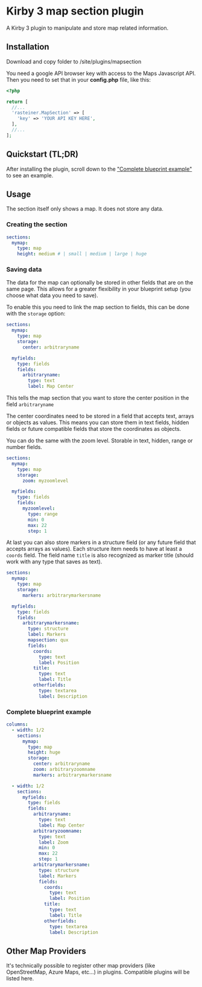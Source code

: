 # Kirby 3 map section plugin
A Kirby 3 plugin to manipulate and store map related information.

## Installation
Download and copy folder to /site/plugins/mapsection

You need a google API browser key with access to the Maps Javascript API. 
Then you need to set that in your **config.php** file, like this:
```php
<?php

return [
  //...
  'rasteiner.MapSection' => [
    'key' => 'YOUR API KEY HERE',
  ],
  //...
];
``` 

## Quickstart (TL;DR)
After installing the plugin, scroll down to the ["Complete blueprint example"](#complete-blueprint-example) to see an example. 

## Usage
The section itself only shows a map. It does not store any data. 

### Creating the section

```yaml
sections:
  mymap:
    type: map
    height: medium # | small | medium | large | huge
```

### Saving data
The data for the map can optionally be stored in other fields that are on the same page. This allows for a greater flexibility in your blueprint setup (you choose what data you need to save).

To enable this you need to link the map section to fields, this can be done with the `storage` option:

```yaml
sections:
  mymap:
    type: map
    storage:
      center: arbitraryname

  myfields:
    type: fields
    fields:
      arbitraryname:
        type: text
        label: Map Center
```
This tells the map section that you want to store the center position in the field `arbitraryname`

The center coordinates need to be stored in a field that accepts text, arrays or objects as values. This means you can store them in text fields, hidden fields or future compatible fields that store the coordinates as objects.

You can do the same with the zoom level. Storable in text, hidden, range or number fields. 

```yaml
sections:
  mymap:
    type: map
    storage:
      zoom: myzoomlevel

  myfields:
    type: fields
    fields:
      myzoomlevel:
        type: range
        min: 0
        max: 22
        step: 1
```

At last you can also store markers in a structure field (or any future field that accepts arrays as values). 
Each structure item needs to have at least a `coords` field. 
The field name `title` is also recognized as marker title (should work with any type that saves as text).

```yaml
sections:
  mymap:
    type: map
    storage:
      markers: arbitrarymarkersname

  myfields:
    type: fields
    fields:
      arbitrarymarkersname:
        type: structure
        label: Markers
        mapsection: qux
        fields:
          coords:
            type: text
            label: Position
          title:
            type: text
            label: Title
          otherfields:
            type: textarea
            label: Description
```

### Complete blueprint example

```yaml
columns:
  - width: 1/2
    sections:
      mymap:
        type: map
        height: huge
        storage:
          center: arbitraryname
          zoom: arbitraryzoomname
          markers: arbitrarymarkersname

  - width: 1/2
    sections:
      myfields:
        type: fields
        fields:
          arbitraryname:
            type: text
            label: Map Center
          arbitraryzoomname:
            type: text
            label: Zoom
            min: 0
            max: 22
            step: 1
          arbitrarymarkersname:
            type: structure
            label: Markers
            fields:
              coords:
                type: text
                label: Position
              title:
                type: text
                label: Title
              otherfields:
                type: textarea
                label: Description
```

## Other Map Providers

It's technically possible to register other map providers (like OpenStreetMap, Azure Maps, etc...) in plugins.
Compatible plugins will be listed here. 
